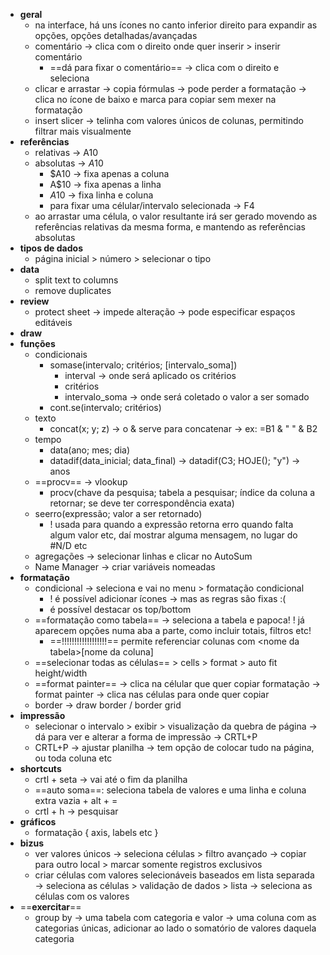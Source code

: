 * **geral**
	* na interface, há uns ícones no canto inferior direito para expandir as opções, opções detalhadas/avançadas
	* comentário -> clica com o direito onde quer inserir > inserir comentário
		* ==dá para fixar o comentário== -> clica com o direito e seleciona
	* clicar e arrastar -> copia fórmulas -> pode perder a formatação -> clica no ícone de baixo e marca para copiar sem mexer na formatação
	* insert slicer -> telinha com valores únicos de colunas, permitindo filtrar mais visualmente
* **referências**
	* relativas -> A10
	* absolutas -> $A$10
		* $A10 -> fixa apenas a coluna
		* A$10 -> fixa apenas a linha
		* $A$10 -> fixa linha e coluna
		* para fixar uma célular/intervalo selecionada -> F4
	* ao arrastar uma célula, o valor resultante irá ser gerado movendo as referências relativas da mesma forma, e mantendo as referências absolutas
* **tipos de dados**
	* página inicial > número > selecionar o tipo
* **data**
	* split text to columns
	* remove duplicates
* **review**
	* protect sheet -> impede alteração -> pode especificar espaços editáveis
* **draw**
* **funções**
	* condicionais
		* somase(intervalo; critérios; \[intervalo_soma\])
			* interval -> onde será aplicado os critérios
			* critérios
			* intervalo_soma -> onde será coletado o valor a ser somado
		* cont.se(intervalo; critérios)
	* texto
		* concat(x; y; z) -> o & serve para concatenar -> ex: =B1 & " " & B2
	* tempo
		* data(ano; mes; dia)
		* datadif(data_inicial; data_final) -> datadif(C3; HOJE(); "y") -> anos
	* ==procv== -> vlookup
		* procv(chave da pesquisa; tabela a pesquisar; índice da coluna a retornar; se deve ter correspondência exata)
	* seerro(expressão; valor a ser retornado)
		* ! usada para quando a expressão retorna erro quando falta algum valor etc, daí mostrar alguma mensagem, no lugar do \#N/D etc
	* agregações -> selecionar linhas e clicar no AutoSum
	* Name Manager -> criar variáveis nomeadas
* **formatação**
	* condicional -> seleciona e vai no menu > formatação condicional
		* ! é possível adicionar ícones -> mas as regras são fixas :(
		* é possível destacar os top/bottom
	* ==formatação como tabela== -> seleciona a tabela e papoca! ! já aparecem opções numa aba a parte, como incluir totais, filtros etc!
		* ==!!!!!!!!!!!!!!!!!!== permite referenciar colunas com \<nome da tabela\>\[nome da coluna\]
	* ==selecionar todas as células== > cells > format > auto fit height/width
	* ==format painter== -> clica na célular que quer copiar formatação -> format painter -> clica nas células para onde quer copiar
	* border -> draw border / border grid
* **impressão**
	* selecionar o intervalo > exibir > visualização da quebra de página -> dá para ver e alterar a forma de impressão -> CRTL+P
	* CRTL+P -> ajustar planilha -> tem opção de colocar tudo na página, ou toda coluna etc
* **shortcuts**
	* crtl + seta -> vai até o fim da planilha
	* ==auto soma==: seleciona tabela de valores e uma linha e coluna extra vazia + alt + =
	* crtl + h -> pesquisar
* **gráficos**
	* formatação { axis, labels etc }
* **bizus**
	* ver valores únicos -> seleciona células > filtro avançado -> copiar para outro local > marcar somente registros exclusivos
	* criar células com valores selecionáveis baseados em lista separada -> seleciona as células > validação de dados > lista -> seleciona as células com os valores
* ==**exercitar**==
	* group by -> uma tabela com categoria e valor -> uma coluna com as categorias únicas, adicionar ao lado o somatório de valores daquela categoria